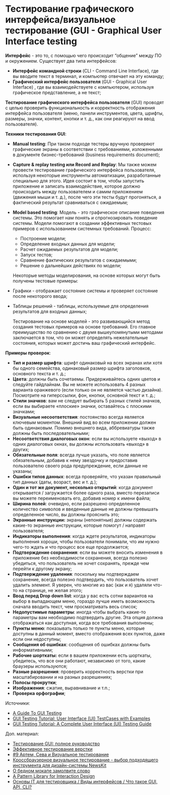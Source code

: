 # Тестирование графического интерфейса/визуальное тестирование (GUI - Graphical User Interface testing

**Интерфейс** - это то, с помощью чего происходит “общение” между ПО и окружением. Существует два типа интерфейсов:

* **Интерфейс командной строки** (CLI - Command Line Interface), где вы вводите текст в терминал, и компьютер отвечает на эту команду;
* **Графический интерфейс пользователя** (GUI - Graphical User Interface) , где вы взаимодействуете с компьютером, используя графическое представление, а не текст;

**Тестирование графического интерфейса пользователя** (GUI) проводят с целью проверить функциональность и корректность отображения интерфейса пользователя (меню, панели инструментов, цвета, шрифты, размеры, значки, контент, кнопки и т. д., как они реагируют на ввод пользователя).

**Техники тестирования GUI**:

* **Manual testing**: При таком подходе тестеры вручную проверяют графические экраны в соответствии с требованиями, изложенными в документе бизнес-требований (business requirements document);
* **Capture & replay testing или Record and Replay**: Мы также можем провести тестирование графического интерфейса пользователя, используя некоторые инструменты автоматизации, разработанные специально для этого. Идея состоит в том, чтобы запустить приложение и записать взаимодействие, которое должно происходить между пользователем и самим приложением (движения мыши и т. д.), после чего эти тесты будут прогоняться, а фактический результат сравниваться с ожидаемым;
*   **Model based testing**: Модель - это графическое описание поведения системы. Это помогает нам понять и спрогнозировать поведение системы. Модели помогают в создании эффективных тестовых примеров с использованием системных требований. Процесс:

    * Построение модели;
    * Определение входных данных для модели;
    * Расчет ожидаемых результатов для модели;
    * Запуск тестов;
    * Сравнение фактических результатов с ожидаемыми;
    * Решение о дальнейших действиях по модели;

    Некоторые методы моделирования, на основе которых могут быть получены тестовые примеры:
* Графики - отображает состояние системы и проверяет состояние после некоторого ввода;
*   Таблицы решений - таблицы, используемые для определения результатов для входных данных;

    Тестирование на основе моделей - это развивающийся метод создания тестовых примеров на основе требований. Его главное преимущество по сравнению с двумя вышеупомянутыми методами заключается в том, что он может определять нежелательные состояния, которых может достичь ваш графический интерфейс.

**Примеры проверок**:

* **Тип и размер шрифта**: шрифт одинаковый на всех экранах или хотя бы одного семейства, одинаковый размер шрифта заголовков, основного текста и т. д.;
* **Цвета**: должны быть сочетаемы. Придерживайтесь одних цветов и следуйте гайдлайнам. Вы не можете использовать 4 разных варианта оранжевого (если только он не является частью дизайна). Посмотрите на гиперссылки, фон, кнопки, основной текст и т. д.;
* **Стили значков**: вам не следует выбирать 5 разных стилей значков, если вы выбираете «плоские» значки, оставайтесь с плоскими значками;
* **Визуальные несоответствия**: постоянство всегда является ключевым моментом. Внешний вид во всем приложении должен быть одинаковым. Помимо внешнего вида, аббревиатуры также должны быть последовательными;
* **Несоответствия диалоговых окон**: если вы используете «выход» в одних диалоговых окнах, вы должны использовать «выход» в других;
* **Обязательные поля**: всегда лучше указать, что поле является обязательным, добавив к нему звездочку и предоставив пользователю своего рода предупреждение, если данные не указаны;
* **Ошибки типов данных**: всегда проверяйте, что указан правильный тип данных (даты, возраст, вес и т. д.);
* **Один и тот же документ, несколько открытий**: когда документ открывается / загружается более одного раза, вместо перезаписи вы можете переименовать его, добавив номер к имени файла;
* **Ширина полей**: очевидно, если разрешено определенное количество символов и введенные данные не должны превышать определенное число, вы должны прояснить это;
* **Экранные инструкции:** экраны (непонятные) должны содержать какие-то экранные инструкции, которые помогут / направят пользователя;
* **Индикаторы выполнения**: когда ждете результатов, индикаторы выполнения хороши, чтобы пользователи понимали, что им нужно чего-то ждать и что процесс все еще продолжается;
* **Подтверждение сохранения**: если вы можете вносить изменения в приложение без необходимости сохранения, всегда полезно убедиться, что пользователь не хочет сохранять, прежде чем перейти к другому экрану;
* **Подтверждение удаления**: поскольку мы подтверждаем сохранение, всегда полезно подтвердить, что пользователь хочет удалить элемент. Я уверен, что многие из вас (как и я) удаляли что-то на странице, не желая этого;
* **Ввод перед Drop down list**: когда у вас есть сотни вариантов на выбор в выпадающем меню, гораздо лучше иметь возможность сначала вводить текст, чем просматривать весь список;
* **Недопустимые параметры**: иногда чтобы выбрать какие-то параметры вам необходимо подтвердить другие. Эта опция должна отображаться как доступная, когда все требования выполнены;
* **Пункты меню**: показывать только те пункты меню, которые доступны в данный момент, вместо отображения всех пунктов, даже если они недоступны;
* **Сообщения об ошибках**: сообщения об ошибках должны быть информативными;
* **Рабочие шорткаты:** если в вашем приложении есть шорткаты, убедитесь, что все они работают, независимо от того, какие браузеры используются;
* **Разные разрешения**: проверить корректность верстки при масштабировании и на разных разрешениях;
* **Полосы прокрутки**;
* **Изображения**: сжатие, выравнивание и т.п.;
* **Проверка орфографии**;

Источники:

* [A Guide To GUI Testing](https://apiumhub.com/tech-blog-barcelona/ui-testing/)
* [GUI Testing Tutorial: User Interface (UI) TestCases with Examples](https://www.guru99.com/gui-testing.html)
* [GUI Testing Tutorial: A Complete User Interface (UI) Testing Guide](https://www.softwaretestinghelp.com/gui-testing/)

Доп. материал:

* [Тестирование GUI: полное руководство](https://testengineer.ru/testirovanie-gui-polnoe-rukovodstvo/)
* [Эффективное тестирование верстки](https://habr.com/ru/company/oleg-bunin/blog/499638/)
* [#9 Артем, Сева и Визуальное тестирование](https://www.youtube.com/watch?v=d91Ca1Yz5q0\&ab\_channel=Heisenbug)
* [Кроссбраузерное визуальное тестирование - выбор подходящего инструмента для дизайн-системы NewsKit](https://telegra.ph/Krossbrauzernoe-vizualnoe-testirovanie---vybor-podhodyashchego-instrumenta-dlya-dizajn-sistemy-NewsKit-03-31)
* [О бедном мокапе замолвите слово](https://habr.com/ru/post/170549/)
* [A Pattern Library for Interaction Design](http://www.welie.com/patterns/index.php)
* [Основы IT для тестировщика / Виды интерфейсов / Что такое GUI, API, CLI?](https://www.youtube.com/watch?v=zs13PZhW9lM)

